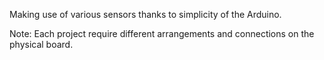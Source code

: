 Making use of various sensors thanks to simplicity of the Arduino. 

Note: Each project require different arrangements and connections on the physical board.
